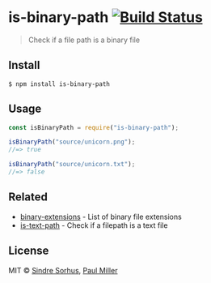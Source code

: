 # is-binary-path [![Build Status](https://travis-ci.org/sindresorhus/is-binary-path.svg?branch=master)](https://travis-ci.org/sindresorhus/is-binary-path)

> Check if a file path is a binary file

## Install

```
$ npm install is-binary-path
```

## Usage

```js
const isBinaryPath = require("is-binary-path");

isBinaryPath("source/unicorn.png");
//=> true

isBinaryPath("source/unicorn.txt");
//=> false
```

## Related

- [binary-extensions](https://github.com/sindresorhus/binary-extensions) - List
  of binary file extensions
- [is-text-path](https://github.com/sindresorhus/is-text-path) - Check if a
  filepath is a text file

## License

MIT © [Sindre Sorhus](https://sindresorhus.com),
[Paul Miller](https://paulmillr.com)
